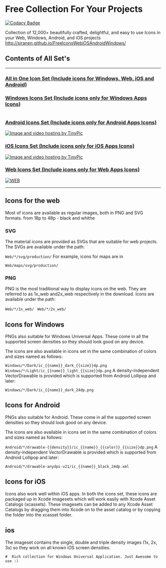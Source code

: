 # Free Collection For Your Projects

[![Codacy Badge](https://api.codacy.com/project/badge/Grade/bc8432959b914e88ac1f6c14855e8b9c)](https://www.codacy.com/app/siranen/FreeIconsWebiOSAndroidWindows?utm_source=github.com&utm_medium=referral&utm_content=siranen/FreeIconsWebiOSAndroidWindows&utm_campaign=badger)

Collection of 12,000+ beautifully crafted, delightful, and easy to use Icons in your Web, Windows, Android, and iOS projects
http://siranen.github.io/FreeIconsWebiOSAndroidWindows/


## Contents of All Set's
***                              	    
### [All in One Icon Set (Include icons for Windows, Web, iOS and Android) ](https://github.com/siranen/FreeIconsWebiOSAndroidWindows/releases/tag/1)	
### [Windows Icons Set (Include icons only for Windows Apps Icons)](https://github.com/siranen/FreeIconsWebiOSAndroidWindows/blob/github.com/siranen/FreeIconsWebiOSAndroidWindows/Windows.rar)	       
<a href="http://www.iconswindows.com/image/s3.jpg" target="_blank"><img src="http://www.iconswindows.com/image/s3.jpg" border="0" alt=""></a>
### [Android Icons Set (Include icons only for Android Apps Icons)](https://github.com/siranen/FreeIconsWebiOSAndroidWindows/blob/github.com/siranen/FreeIconsWebiOSAndroidWindows/Android.rar)	
<a href="http://tinypic.com?ref=34qtg9h" target="_blank"><img src="http://i65.tinypic.com/34qtg9h.jpg" border="0" alt="Image and video hosting by TinyPic"></a>	
### [iOS Icons Set (Include icons only for iOS Apps Icons)](https://github.com/siranen/FreeIconsWebiOSAndroidWindows/blob/github.com/siranen/FreeIconsWebiOSAndroidWindows/iOS.rar)
<a href="" target="_blank"><img src="https://developer.apple.com/library/ios/qa/qa1686/Art/qa1686_assetcatalog_3.png" border="0" alt="Image and video hosting by TinyPic"></a>	
### [Web Icons Set (Include icons only for Web Apps Icons)](https://github.com/siranen/FreeIconsWebiOSAndroidWindows/blob/github.com/siranen/FreeIconsWebiOSAndroidWindows/Web.rar)	
<a href="http://freedesignfile.com/upload/2014/04/800-Small-fine-web-media-icons-set.jpg" target="_blank"><img src="http://freedesignfile.com/upload/2014/04/800-Small-fine-web-media-icons-set.jpg" border="0" alt="WEB"></a>	
***
## Icons for the web

Most of icons are available as regular images, both in PNG and SVG formats.
from 18p to 48p - black and whithe

### SVG

The material icons are provided as SVGs that are suitable for web projects. The SVGs are available under the path:

`Web/*/svg/production/`
For example, icons for maps are in 

`Web/maps/svg/production/`
### PNG

PNG is the most traditional way to display icons on the web. They are referred to as 1x_web and2x_web respectively in the download. Icons are available under the path:

`Web/*/1x_web/ `
`Web/*/2x_web/`
## Icons for Windows

PNGs also suitable for Windows Universal Apps. These come in all the supported screen densities so they should look good on any device.

The icons are also available in icons set in the same combination of colors and sizes named as follows:

`Windows/*/Dark/ic_{{name}}_dark_{{size}}dp.png`
`Windows/*/Light/ic_{{name}}_light_{{size}}dp.png`
A density-independent VectorDrawable is provided which is supported from Android Lollipop and later:

`Windows/*/Dark/ic_{{name}}_dark_24dp.png`
## Icons for Android

PNGs also suitable for Android. These come in all the supported screen densities so they should look good on any device.

The icons are also available in icons set in the same combination of colors and sizes named as follows:

`Android/*/drawable-{{density}}/ic_{{name}}_{{color}}_{{size}}dp.png`
A density-independent VectorDrawable is provided which is supported from Android Lollipop and later:

`Android/*/drawable-anydpi-v21/ic_{{name}}_black_24dp.xml`
## Icons for iOS

Icons also work well within iOS apps. In both the icons set, these icons are packaged up in Xcode imagesets which will work easily with Xcode Asset Catalogs (xcassets). These imagesets can be added to any Xcode Asset Catalogs by dragging them into Xcode on to the asset catalog or by copying the folder into the xcasset folder.

## ios

The imageset contains the single, double and triple density images (1x, 2x, 3x) so they work on all known iOS screen densities. 



    #  Rich collection for Windows Universal Application. Just Awesome to use :)


